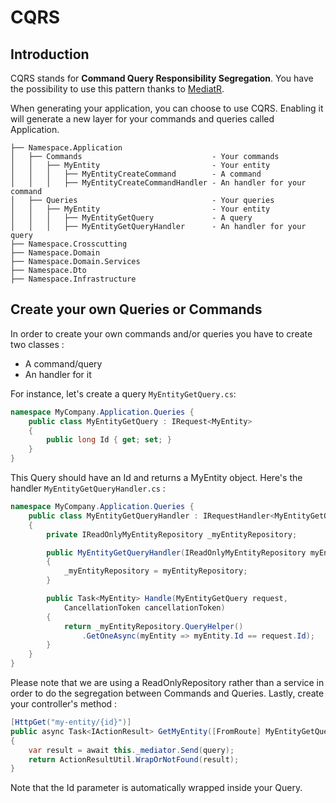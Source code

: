 
# CQRS

## Introduction

CQRS stands for **Command Query Responsibility Segregation**.  You have the possibility to use this pattern thanks to [MediatR](https://github.com/jbogard/MediatR).

When generating your application, you can choose to use CQRS. Enabling it will generate a new layer for your commands and queries called Application.

```
├── Namespace.Application
│   ├── Commands                             - Your commands
│   │   ├── MyEntity                         - Your entity
│   │   │   ├── MyEntityCreateCommand        - A command
│   │   │   ├── MyEntityCreateCommandHandler - An handler for your command
│   ├── Queries                              - Your queries
│   │   ├── MyEntity                         - Your entity
│   │   │   ├── MyEntityGetQuery             - A query
│   │   │   ├── MyEntityGetQueryHandler      - An handler for your query
├── Namespace.Crosscutting
├── Namespace.Domain
├── Namespace.Domain.Services
├── Namespace.Dto
├── Namespace.Infrastructure
```

## Create your own Queries or Commands

In order to create your own commands and/or queries you have to create two classes : 
- A command/query
- An handler for it

For instance, let's create a query `MyEntityGetQuery.cs`:

```csharp
namespace MyCompany.Application.Queries {
    public class MyEntityGetQuery : IRequest<MyEntity>
    {
        public long Id { get; set; }
    }
}
```
This Query should have an Id and returns a MyEntity object. 
Here's the handler `MyEntityGetQueryHandler.cs` :
```csharp
namespace MyCompany.Application.Queries {
    public class MyEntityGetQueryHandler : IRequestHandler<MyEntityGetQuery, MyEntity>
    {
        private IReadOnlyMyEntityRepository _myEntityRepository;

        public MyEntityGetQueryHandler(IReadOnlyMyEntityRepository myEntityRepository)
        {
            _myEntityRepository = myEntityRepository;
        }

        public Task<MyEntity> Handle(MyEntityGetQuery request, 
	        CancellationToken cancellationToken)
        {
            return _myEntityRepository.QueryHelper()
                .GetOneAsync(myEntity => myEntity.Id == request.Id);
        }
    }
}
```
Please note that we are using a ReadOnlyRepository rather than a service in order to do the segregation between Commands and Queries. Lastly, create your controller's method :
```csharp
[HttpGet("my-entity/{id}")]
public async Task<IActionResult> GetMyEntity([FromRoute] MyEntityGetQuery query)
{
	var result = await this._mediator.Send(query);
	return ActionResultUtil.WrapOrNotFound(result);
}
```
Note that the Id parameter is automatically wrapped inside your Query.

